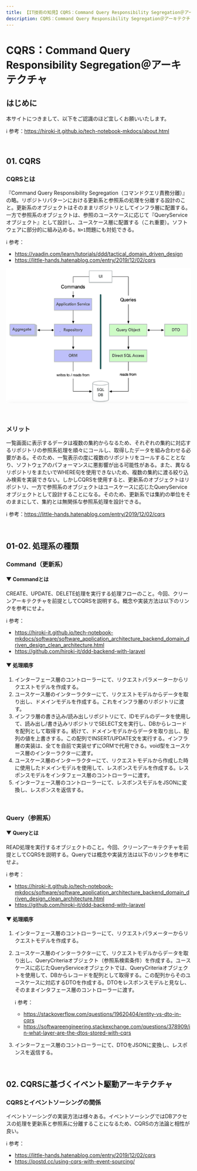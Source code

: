 ```yaml
---
title: 【IT技術の知見】CQRS：Command Query Responsibility Segregation＠アーキテクチャ
description: CQRS：Command Query Responsibility Segregation＠アーキテクチャの知見を記録しています。
---
```


# CQRS：Command Query Responsibility Segregation＠アーキテクチャ

## はじめに

本サイトにつきまして、以下をご認識のほど宜しくお願いいたします。

ℹ️ 参考：https://hiroki-it.github.io/tech-notebook-mkdocs/about.html

<br>

## 01. CQRS

### CQRSとは

『Command Query Responsibility Segregation（コマンドクエリ責務分離）』の略。リポジトリパターンにおける更新系と参照系の処理を分離する設計のこと。更新系のオブジェクトはそのままリポジトリとしてインフラ層に配置する。一方で参照系のオブジェクトは、参照のユースケースに応じて『QueryServiceオブジェクト』として設計し、ユースケース層に配置する（これ重要）。ソフトウェアに部分的に組み込める。```N+1```問題にも対処できる。

ℹ️ 参考：

- https://vaadin.com/learn/tutorials/ddd/tactical_domain_driven_design
- https://little-hands.hatenablog.com/entry/2019/12/02/cqrs

![cqrs](https://raw.githubusercontent.com/hiroki-it/tech-notebook/master/images/cqrs.png)

<br>

### メリット

一覧画面に表示するデータは複数の集約からなるため、それぞれの集約に対応するリポジトリの参照系処理を順々にコールし、取得したデータを組み合わせる必要がある。そのため、一覧表示の度に複数のリポジトリをコールすることとなり、ソフトウェアのパフォーマンスに悪影響が出る可能性がある。また、異なるリポジトリをまたいでWHERE句を使用できないため、複数の集約に渡る絞り込み検索を実装できない。しかしCQRSを使用すると、更新系のオブジェクトはリポジトリ、一方で参照系のオブジェクトはユースケースに応じたQueryServiceオブジェクトとして設計することになる。そのため、更新系では集約の単位をそのままにして、集約とは無関係な参照系処理を設計できる。

ℹ️ 参考：https://little-hands.hatenablog.com/entry/2019/12/02/cqrs

<br>

## 01-02. 処理系の種類

### Command（更新系）

#### ▼ Commandとは

CREATE、UPDATE、DELETE処理を実行する処理フローのこと。今回、クリーンアーキテクチャを前提としてCQRSを説明する。概念や実装方法は以下のリンクを参考にせよ。

ℹ️ 参考：

- https://hiroki-it.github.io/tech-notebook-mkdocs/software/software_application_architecture_backend_domain_driven_design_clean_architecture.html
- https://github.com/hiroki-it/ddd-backend-with-laravel

#### ▼ 処理順序

1. インターフェース層のコントローラーにて、リクエストパラメーターからリクエストモデルを作成する。
2. ユースケース層のインターラクターにて、リクエストモデルからデータを取り出し、ドメインモデルを作成する。これをインフラ層のリポジトリに渡す。
3. インフラ層の書き込み/読み出しリポジトリにて、IDモデルのデータを使用して、読み出し/書き込みリポジトリでSELECT文を実行し、DBからレコードを配列として取得する。続けて、ドメインモデルからデータを取り出し、配列の値を上書きする。この配列でINSERT/UPDATE文を実行する。インフラ層の実装は、全てを自前で実装せずにORMで代用できる。void型をユースケース層のインターラクターに渡す。
4. ユースケース層のインターラクターにて、リクエストモデルから作成した時に使用したドメインモデルを使用して、レスポンスモデルを作成する。レスポンスモデルをインタフェース層のコントローラーに渡す。
5. インターフェース層のコントローラーにて、レスポンスモデルをJSONに変換し、レスポンスを返信する。

<br>

### Query（参照系）

#### ▼ Queryとは

READ処理を実行するオブジェクトのこと。今回、クリーンアーキテクチャを前提としてCQRSを説明する。Queryでは概念や実装方法は以下のリンクを参考にせよ。

ℹ️ 参考：

- https://hiroki-it.github.io/tech-notebook-mkdocs/software/software_application_architecture_backend_domain_driven_design_clean_architecture.html
- https://github.com/hiroki-it/ddd-backend-with-laravel

#### ▼ 処理順序

1. インターフェース層のコントローラーにて、リクエストパラメーターからリクエストモデルを作成する。

2. ユースケース層のインターラクターにて、リクエストモデルからデータを取り出し、QueryCriteriaオブジェクト（参照系検索条件）を作成する。ユースケースに応じたQueryServiceオブジェクトでは、QueryCriteriaオブジェクトを使用して、DBからレコードを配列として取得する。この配列からそのユースケースに対応するDTOを作成する。DTOをレスポンスモデルと見なし、そのままインタフェース層のコントローラーに渡す。

   ℹ️ 参考：

   - https://stackoverflow.com/questions/19620404/entity-vs-dto-in-cqrs
   - https://softwareengineering.stackexchange.com/questions/378909/in-what-layer-are-the-dtos-stored-with-cqrs

3. インターフェース層のコントローラーにて、DTOをJSONに変換し、レスポンスを返信する。

<br>

## 02. CQRSに基づくイベント駆動アーキテクチャ

### CQRSとイベントソーシングの関係

イベントソーシングの実装方法は様々ある。イベントソーシングではDBアクセスの処理を更新系と参照系に分離することになるため、CQRSの方法論と相性が良い。

ℹ️ 参考：

- https://little-hands.hatenablog.com/entry/2019/12/02/cqrs
- https://postd.cc/using-cqrs-with-event-sourcing/
